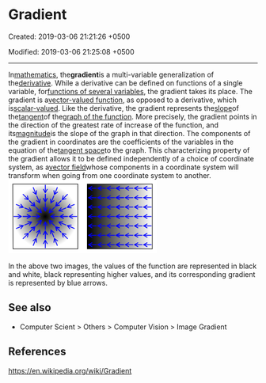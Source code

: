 # Gradient

Created: 2019-03-06 21:21:26 +0500

Modified: 2019-03-06 21:25:08 +0500

---

In[mathematics](https://en.wikipedia.org/wiki/Mathematics), the**gradient**is a multi-variable generalization of the[derivative](https://en.wikipedia.org/wiki/Derivative). While a derivative can be defined on functions of a single variable, for[functions of several variables](https://en.wikipedia.org/wiki/Function_of_several_variables), the gradient takes its place. The gradient is a[vector-valued function](https://en.wikipedia.org/wiki/Vector-valued_function), as opposed to a derivative, which is[scalar-valued](https://en.wikipedia.org/wiki/Scalar-valued_function).
Like the derivative, the gradient represents the[slope](https://en.wikipedia.org/wiki/Slope)of the[tangent](https://en.wikipedia.org/wiki/Tangent)of the[graph of the function](https://en.wikipedia.org/wiki/Graph_of_a_function). More precisely, the gradient points in the direction of the greatest rate of increase of the function, and its[magnitude](https://en.wikipedia.org/wiki/Magnitude_(mathematics))is the slope of the graph in that direction. The components of the gradient in coordinates are the coefficients of the variables in the equation of the[tangent space](https://en.wikipedia.org/wiki/Tangent_space)to the graph. This characterizing property of the gradient allows it to be defined independently of a choice of coordinate system, as a[vector field](https://en.wikipedia.org/wiki/Vector_field)whose components in a coordinate system will transform when going from one coordinate system to another.
![tttttt ](media/Gradient-image1.png)

In the above two images, the values of the function are represented in black and white, black representing higher values, and its corresponding gradient is represented by blue arrows.
## See also
-   Computer Scient > Others > Computer Vision > Image Gradient
## References

<https://en.wikipedia.org/wiki/Gradient>
